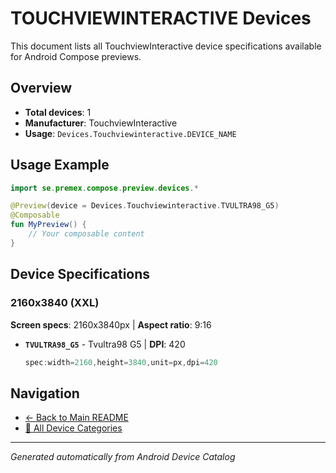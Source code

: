 # TOUCHVIEWINTERACTIVE Devices

This document lists all TouchviewInteractive device specifications available for Android Compose previews.

## Overview

- **Total devices**: 1
- **Manufacturer**: TouchviewInteractive
- **Usage**: `Devices.Touchviewinteractive.DEVICE_NAME`

## Usage Example

```kotlin
import se.premex.compose.preview.devices.*

@Preview(device = Devices.Touchviewinteractive.TVULTRA98_G5)
@Composable
fun MyPreview() {
    // Your composable content
}
```

## Device Specifications

### 2160x3840 (XXL)

**Screen specs**: 2160x3840px | **Aspect ratio**: 9:16

- **`TVULTRA98_G5`** - Tvultra98 G5 | **DPI**: 420
  ```kotlin
  spec:width=2160,height=3840,unit=px,dpi=420
  ```

## Navigation

- [← Back to Main README](../../README.md)
- [📱 All Device Categories](../README.md)

---
*Generated automatically from Android Device Catalog*
